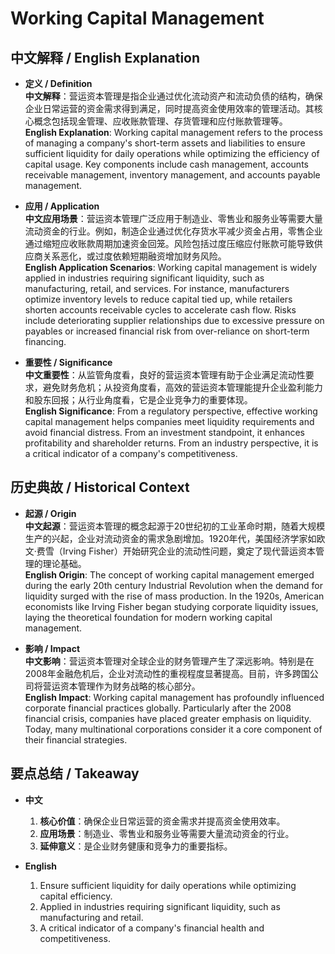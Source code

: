 # Working Capital Management

## 中文解释 / English Explanation

* **定义 / Definition**  
  **中文解释**：营运资本管理是指企业通过优化流动资产和流动负债的结构，确保企业日常运营的资金需求得到满足，同时提高资金使用效率的管理活动。其核心概念包括现金管理、应收账款管理、存货管理和应付账款管理等。  
  **English Explanation**: Working capital management refers to the process of managing a company's short-term assets and liabilities to ensure sufficient liquidity for daily operations while optimizing the efficiency of capital usage. Key components include cash management, accounts receivable management, inventory management, and accounts payable management.

* **应用 / Application**  
  **中文应用场景**：营运资本管理广泛应用于制造业、零售业和服务业等需要大量流动资金的行业。例如，制造企业通过优化存货水平减少资金占用，零售企业通过缩短应收账款周期加速资金回笼。风险包括过度压缩应付账款可能导致供应商关系恶化，或过度依赖短期融资增加财务风险。  
  **English Application Scenarios**: Working capital management is widely applied in industries requiring significant liquidity, such as manufacturing, retail, and services. For instance, manufacturers optimize inventory levels to reduce capital tied up, while retailers shorten accounts receivable cycles to accelerate cash flow. Risks include deteriorating supplier relationships due to excessive pressure on payables or increased financial risk from over-reliance on short-term financing.

* **重要性 / Significance**  
  **中文重要性**：从监管角度看，良好的营运资本管理有助于企业满足流动性要求，避免财务危机；从投资角度看，高效的营运资本管理能提升企业盈利能力和股东回报；从行业角度看，它是企业竞争力的重要体现。  
  **English Significance**: From a regulatory perspective, effective working capital management helps companies meet liquidity requirements and avoid financial distress. From an investment standpoint, it enhances profitability and shareholder returns. From an industry perspective, it is a critical indicator of a company's competitiveness.

## 历史典故 / Historical Context

* **起源 / Origin**  
  **中文起源**：营运资本管理的概念起源于20世纪初的工业革命时期，随着大规模生产的兴起，企业对流动资金的需求急剧增加。1920年代，美国经济学家如欧文·费雪（Irving Fisher）开始研究企业的流动性问题，奠定了现代营运资本管理的理论基础。  
  **English Origin**: The concept of working capital management emerged during the early 20th century Industrial Revolution when the demand for liquidity surged with the rise of mass production. In the 1920s, American economists like Irving Fisher began studying corporate liquidity issues, laying the theoretical foundation for modern working capital management.

* **影响 / Impact**  
  **中文影响**：营运资本管理对全球企业的财务管理产生了深远影响。特别是在2008年金融危机后，企业对流动性的重视程度显著提高。目前，许多跨国公司将营运资本管理作为财务战略的核心部分。  
  **English Impact**: Working capital management has profoundly influenced corporate financial practices globally. Particularly after the 2008 financial crisis, companies have placed greater emphasis on liquidity. Today, many multinational corporations consider it a core component of their financial strategies.

## 要点总结 / Takeaway

* **中文**  
  1. **核心价值**：确保企业日常运营的资金需求并提高资金使用效率。  
  2. **应用场景**：制造业、零售业和服务业等需要大量流动资金的行业。  
  3. **延伸意义**：是企业财务健康和竞争力的重要指标。

* **English**  
  1. Ensure sufficient liquidity for daily operations while optimizing capital efficiency.  
  2. Applied in industries requiring significant liquidity, such as manufacturing and retail.  
  3. A critical indicator of a company's financial health and competitiveness.